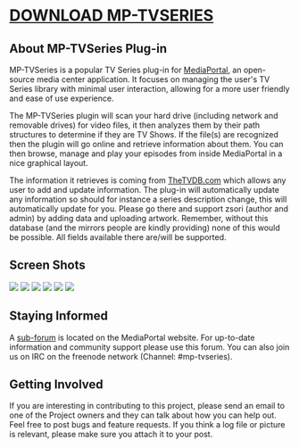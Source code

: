 # [DOWNLOAD MP-TVSERIES](http://www.team-mediaportal.com/extensions/movies-videos/mp-tvseries) #

## About MP-TVSeries Plug-in ##

MP-TVSeries is a popular TV Series plug-in for [MediaPortal](http://www.team-mediaportal.com), an open-source media center application. It focuses on managing the user's TV Series library with minimal user interaction, allowing for a more user friendly and ease of use experience.

The MP-TVSeries plugin will scan your hard drive (including network and removable drives) for video files, it then analyzes them by their path structures to determine if they are TV Shows. If the file(s) are recognized then the plugin will go online and retrieve information about them. You can then browse, manage and play your episodes from inside MediaPortal in a nice graphical layout.

The information it retrieves is coming from [TheTVDB.com](http://www.thetvdb.com) which allows any user to add and update information. The plug-in will automatically update any information so should for instance a series description change, this will automatically update for you. Please go there and support zsori (author and admin) by adding data and uploading artwork. Remember, without this database (and the mirrors people are kindly providing) none of this would be possible. All fields available there are/will be supported.

## Screen Shots ##
[![](http://mptvseries.googlecode.com/svn/wiki/Images/Blue3wide_Series_Filmstrip_thumb.jpg)](http://code.google.com/p/mptvseries/wiki/Screenshots#Series_Filmstrip_Layout) [![](http://mptvseries.googlecode.com/svn/wiki/Images/Blue3wide_Series_WideBanners_thumb.jpg)](http://code.google.com/p/mptvseries/wiki/Screenshots#Series_Wide_Banners_Layout) [![](http://mptvseries.googlecode.com/svn/wiki/Images/Blue3wide_Series_ListPoster_thumb.jpg)](http://code.google.com/p/mptvseries/wiki/Screenshots#Series_List_Posters_Layout) [![](http://mptvseries.googlecode.com/svn/wiki/Images/Blue3wide_Season_List_thumb.jpg)](http://code.google.com/p/mptvseries/wiki/Screenshots#Season_List_Layout) [![](http://mptvseries.googlecode.com/svn/wiki/Images/Blue3wide_Episode_Fanart_thumb.jpg)](http://code.google.com/p/mptvseries/wiki/Screenshots#Episode_View) [![](http://mptvseries.googlecode.com/svn/wiki/Images/Blue3wide_Series_FanartChooser_thumb.jpg)](http://code.google.com/p/mptvseries/wiki/Screenshots#Fanart_Chooser)


## Staying Informed ##

A [sub-forum](http://forum.team-mediaportal.com/my-tvseries-162) is located on the MediaPortal website. For up-to-date information and community support please use this forum. You can also join us on IRC on the freenode network (Channel: #mp-tvseries).

## Getting Involved ##

If you are interesting in contributing to this project, please send an email to one of the Project owners and they can talk about how you can help out. Feel free to post bugs and feature requests. If you think a log file or picture is relevant, please make sure you attach it to your post.